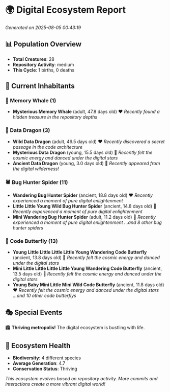 # 🌍 Digital Ecosystem Report
*Generated on 2025-08-05 00:43:19*

## 📊 Population Overview
- **Total Creatures**: 28
- **Repository Activity**: medium
- **This Cycle**: 1 births, 0 deaths

## 👥 Current Inhabitants

### 🐋 Memory Whale (1)
- **Mysterious Memory Whale** (adult, 47.8 days old) ❤️
  *Recently found a hidden treasure in the repository depths*

### 🐉 Data Dragon (3)
- **Wild Data Dragon** (adult, 46.5 days old) ❤️
  *Recently discovered a secret passage in the code architecture*
- **Mysterious Data Dragon** (young, 15.5 days old) 💚
  *Recently felt the cosmic energy and danced under the digital stars*
- **Ancient Data Dragon** (young, 3.0 days old) 💚
  *Recently appeared from the digital wilderness!*

### 🕷️ Bug Hunter Spider (11)
- **Wandering Bug Hunter Spider** (ancient, 18.8 days old) ❤️
  *Recently experienced a moment of pure digital enlightenment*
- **Little Little Young Wild Bug Hunter Spider** (ancient, 14.8 days old) 💛
  *Recently experienced a moment of pure digital enlightenment*
- **Mini Wandering Bug Hunter Spider** (adult, 11.2 days old) 💚
  *Recently experienced a moment of pure digital enlightenment*
  *...and 8 other bug hunter spiders*

### 🦋 Code Butterfly (13)
- **Young Little Little Little Little Young Wandering Code Butterfly** (ancient, 13.8 days old) 💛
  *Recently felt the cosmic energy and danced under the digital stars*
- **Mini Little Little Little Little Young Wandering Code Butterfly** (ancient, 13.5 days old) 💛
  *Recently felt the cosmic energy and danced under the digital stars*
- **Young Baby Mini Little Mini Wild Code Butterfly** (ancient, 11.8 days old) ❤️
  *Recently felt the cosmic energy and danced under the digital stars*
  *...and 10 other code butterflys*

## 🎭 Special Events

🏙️ **Thriving metropolis!** The digital ecosystem is bustling with life.

## 🔬 Ecosystem Health
- **Biodiversity**: 4 different species
- **Average Generation**: 4.7
- **Conservation Status**: Thriving

*This ecosystem evolves based on repository activity. More commits and interactions create a more vibrant digital world!*